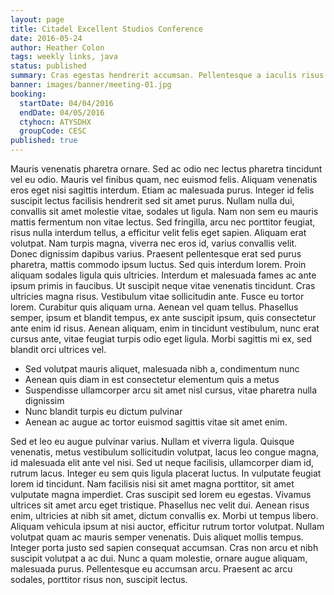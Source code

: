 ```yaml
---
layout: page
title: Citadel Excellent Studios Conference
date: 2016-05-24
author: Heather Colon
tags: weekly links, java
status: published
summary: Cras egestas hendrerit accumsan. Pellentesque a iaculis risus. Morbi erat.
banner: images/banner/meeting-01.jpg
booking:
  startDate: 04/04/2016
  endDate: 04/05/2016
  ctyhocn: ATYSDHX
  groupCode: CESC
published: true
---
```

Mauris venenatis pharetra ornare. Sed ac odio nec lectus pharetra tincidunt vel eu odio. Mauris vel finibus quam, nec euismod felis. Aliquam venenatis eros eget nisi sagittis interdum. Etiam ac malesuada purus. Integer id felis suscipit lectus facilisis hendrerit sed sit amet purus. Nullam nulla dui, convallis sit amet molestie vitae, sodales ut ligula. Nam non sem eu mauris mattis fermentum non vitae lectus. Sed fringilla, arcu nec porttitor feugiat, risus nulla interdum tellus, a efficitur velit felis eget sapien. Aliquam erat volutpat. Nam turpis magna, viverra nec eros id, varius convallis velit. Donec dignissim dapibus varius. Praesent pellentesque erat sed purus pharetra, mattis commodo ipsum luctus. Sed quis interdum lorem. Proin aliquam sodales ligula quis ultricies. Interdum et malesuada fames ac ante ipsum primis in faucibus.
Ut suscipit neque vitae venenatis tincidunt. Cras ultricies magna risus. Vestibulum vitae sollicitudin ante. Fusce eu tortor lorem. Curabitur quis aliquam urna. Aenean vel quam tellus. Phasellus semper, ipsum et blandit tempus, ex ante suscipit ipsum, quis consectetur ante enim id risus. Aenean aliquam, enim in tincidunt vestibulum, nunc erat cursus ante, vitae feugiat turpis odio eget ligula. Morbi sagittis mi ex, sed blandit orci ultrices vel.

* Sed volutpat mauris aliquet, malesuada nibh a, condimentum nunc
* Aenean quis diam in est consectetur elementum quis a metus
* Suspendisse ullamcorper arcu sit amet nisl cursus, vitae pharetra nulla dignissim
* Nunc blandit turpis eu dictum pulvinar
* Aenean ac augue ac tortor euismod sagittis vitae sit amet enim.

Sed et leo eu augue pulvinar varius. Nullam et viverra ligula. Quisque venenatis, metus vestibulum sollicitudin volutpat, lacus leo congue magna, id malesuada elit ante vel nisi. Sed ut neque facilisis, ullamcorper diam id, rutrum lacus. Integer eu sem quis ligula placerat luctus. In vulputate feugiat lorem id tincidunt. Nam facilisis nisi sit amet magna porttitor, sit amet vulputate magna imperdiet. Cras suscipit sed lorem eu egestas. Vivamus ultrices sit amet arcu eget tristique. Phasellus nec velit dui. Aenean risus enim, ultricies at nibh sit amet, dictum convallis ex. Morbi ut tempus libero.
Aliquam vehicula ipsum at nisi auctor, efficitur rutrum tortor volutpat. Nullam volutpat quam ac mauris semper venenatis. Duis aliquet mollis tempus. Integer porta justo sed sapien consequat accumsan. Cras non arcu et nibh suscipit volutpat a ac dui. Nunc a quam molestie, ornare augue aliquam, malesuada purus. Pellentesque eu accumsan arcu. Praesent ac arcu sodales, porttitor risus non, suscipit lectus.
